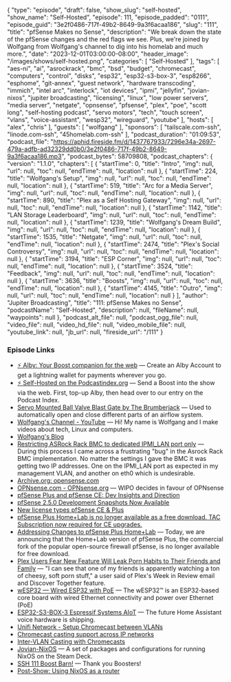 {
  "type": "episode",
  "draft": false,
  "show_slug": "self-hosted",
  "show_name": "Self-Hosted",
  "episode": 111,
  "episode_padded": "0111",
  "episode_guid": "3e2f0486-717f-49b2-8649-9a3f6acaa186",
  "slug": "111",
  "title": "pfSense Makes no Sense",
  "description": "We break down the state of the pfSense changes and the red flags we see. Plus, we're joined by Wolfgang from Wolfgang's channel to dig into his homelab and much more.",
  "date": "2023-12-01T03:00:00-08:00",
  "header_image": "/images/shows/self-hosted.png",
  "categories": [
    "Self-Hosted"
  ],
  "tags": [
    "aes-ni",
    "ai",
    "asrockrack",
    "bmc",
    "bsd",
    "budget",
    "chromecast",
    "computers",
    "control",
    "disks",
    "esp32",
    "esp32-s3-box-3",
    "esp8266",
    "esphome",
    "git-annex",
    "guest network",
    "hardware transcoding",
    "immich",
    "intel arc",
    "interlock",
    "iot devices",
    "ipmi",
    "jellyfin",
    "jovian-nixos",
    "jupiter broadcasting",
    "licensing",
    "linux",
    "low power servers",
    "media server",
    "netgate",
    "opnsense",
    "pfsense",
    "plex",
    "poe",
    "scott long",
    "self-hosting podcast",
    "servo motors",
    "tech",
    "touch screen",
    "vlans",
    "voice-assistant",
    "wesp32",
    "wireguard",
    "youtube"
  ],
  "hosts": [
    "alex",
    "chris"
  ],
  "guests": [
    "wolfgang"
  ],
  "sponsors": [
    "tailscale.com-ssh",
    "linode.com-ssh",
    "45homelab.com-ssh"
  ],
  "podcast_duration": "01:09:53",
  "podcast_file": "https://aphid.fireside.fm/d/1437767933/7296e34a-2697-479a-adfb-ad32329dd0b0/3e2f0486-717f-49b2-8649-9a3f6acaa186.mp3",
  "podcast_bytes": 58709808,
  "podcast_chapters": {
    "version": "1.1.0",
    "chapters": [
      {
        "startTime": 0,
        "title": "Intro",
        "img": null,
        "url": null,
        "toc": null,
        "endTime": null,
        "location": null
      },
      {
        "startTime": 224,
        "title": "Wolfgang's Setup",
        "img": null,
        "url": null,
        "toc": null,
        "endTime": null,
        "location": null
      },
      {
        "startTime": 519,
        "title": "Arc for a Media Server",
        "img": null,
        "url": null,
        "toc": null,
        "endTime": null,
        "location": null
      },
      {
        "startTime": 890,
        "title": "Plex as a Self Hosting Gateway",
        "img": null,
        "url": null,
        "toc": null,
        "endTime": null,
        "location": null
      },
      {
        "startTime": 1142,
        "title": "LAN Storage Leaderboard",
        "img": null,
        "url": null,
        "toc": null,
        "endTime": null,
        "location": null
      },
      {
        "startTime": 1239,
        "title": "Wolfgang's Dream Build",
        "img": null,
        "url": null,
        "toc": null,
        "endTime": null,
        "location": null
      },
      {
        "startTime": 1535,
        "title": "Netgate",
        "img": null,
        "url": null,
        "toc": null,
        "endTime": null,
        "location": null
      },
      {
        "startTime": 2474,
        "title": "Plex's Social Controversy",
        "img": null,
        "url": null,
        "toc": null,
        "endTime": null,
        "location": null
      },
      {
        "startTime": 3194,
        "title": "ESP Corner",
        "img": null,
        "url": null,
        "toc": null,
        "endTime": null,
        "location": null
      },
      {
        "startTime": 3524,
        "title": "Feedback",
        "img": null,
        "url": null,
        "toc": null,
        "endTime": null,
        "location": null
      },
      {
        "startTime": 3636,
        "title": "Boosts",
        "img": null,
        "url": null,
        "toc": null,
        "endTime": null,
        "location": null
      },
      {
        "startTime": 4145,
        "title": "Outro",
        "img": null,
        "url": null,
        "toc": null,
        "endTime": null,
        "location": null
      }
    ],
    "author": "Jupiter Broadcasting",
    "title": "111: pfSense Makes no Sense",
    "podcastName": "Self-Hosted",
    "description": null,
    "fileName": null,
    "waypoints": null
  },
  "podcast_alt_file": null,
  "podcast_ogg_file": null,
  "video_file": null,
  "video_hd_file": null,
  "video_mobile_file": null,
  "youtube_link": null,
  "jb_url": null,
  "fireside_url": "/111"
}


### Episode Links

  * [⚡ Alby: Your Boost companion for the web](https://getalby.com/ "⚡ Alby: Your Boost companion for the web") — Create an Alby Account to get a lightning wallet for payments wherever you go. 
  * [⚡ Self-Hosted on the Podcastindex.org](https://podcastindex.org/podcast/830124 "⚡ Self-Hosted on the Podcastindex.org") — Send a Boost into the show via the web. First, top-up Alby, then head over to our entry on the Podcast Index.
  * [Servo Mounted Ball Valve Blast Gate by The Brumberjack](https://www.printables.com/model/310335-servo-mounted-ball-valve-blast-gate "Servo Mounted Ball Valve Blast Gate by The Brumberjack") — Used to automatically open and close different parts of an airflow system. 
  * [Wolfgang's Channel - YouTube](https://www.youtube.com/channel/UCsnGwSIHyoYN0kiINAGUKxg "Wolfgang's Channel - YouTube") — Hi! My name is Wolfgang and I make videos about tech, Linux and computers.
  * [Wolfgang's Blog](https://notthebe.ee/ "Wolfgang's Blog")
  * [Restricting ASRock Rack BMC to dedicated IPMI_LAN port only](https://blog.ktz.me/restrict-asrockrack-bmc-to-ipmi-lan-port/ "Restricting ASRock Rack BMC to dedicated IPMI_LAN port only") — During this process I came across a frustrating "bug" in the Asrock Rack BMC implementation. No matter the settings I gave the BMC it was getting two IP addresses. One on the IPMI_LAN port as expected in my management VLAN, and another on eth0 which is undesirable.
  * [Archive.org: opensense.com](https://web.archive.org/web/20160314132836/http:/www.opnsense.com/ "Archive.org: opensense.com")
  * [OPNsense.com - OPNsense.org](https://opnsense.org/opnsense-com/ "OPNsense.com - OPNsense.org") — WIPO decides in favour of OPNsense
  * [pfSense Plus and pfSense CE: Dev Insights and Direction](https://www.netgate.com/blog/pfsense-plus-pfsense-ce-dev-insights-direction "pfSense Plus and pfSense CE: Dev Insights and Direction")
  * [pfSense 2.5.0 Development Snapshots Now Available](https://www.netgate.com/blog/pfsense-2-5-0-development-snapshots-now-available "pfSense 2.5.0 Development Snapshots Now Available")
  * [New license types pfSense CE & Plus](https://www.reddit.com/r/PFSENSE/comments/ssyq4p/new_license_types_pfsense_ce_plus/ "New license types pfSense CE & Plus")
  * [pfSense Plus Home+Lab is no longer available as a free download. TAC Subscription now required for CE upgrades.](https://www.reddit.com/r/PFSENSE/comments/17fvtvv/pfsense_plus_homelab_is_no_longer_available_as_a/ "pfSense Plus Home+Lab is no longer available as a free download. TAC Subscription now required for CE upgrades.")
  * [Addressing Changes to pfSense Plus Home+Lab](https://www.netgate.com/blog/addressing-changes-to-pfsense-plus-homelab "Addressing Changes to pfSense Plus Home+Lab") — Today, we are announcing that the Home+Lab version of pfSense Plus, the commercial fork of the popular open-source firewall pfSense, is no longer available for free download.
  * [Plex Users Fear New Feature Will Leak Porn Habits to Their Friends and Family](https://www.404media.co/plex-users-fear-discover-together-week-in-review-feature-will-leak-porn-habits-to-their-friends-and-family/ "Plex Users Fear New Feature Will Leak Porn Habits to Their Friends and Family") — "I can see that one of my friends is apparently watching a ton of cheesy, soft porn stuff," a user said of Plex's Week in Review email and Discover Together feature.
  * [wESP32 — Wired ESP32 with PoE](https://wesp32.com/ "wESP32 — Wired ESP32 with PoE") — The wESP32™ is an ESP32-based core board with wired Ethernet connectivity and power over Ethernet (PoE)
  * [ESP32-S3-BOX-3 Espressif Systems AIoT](https://www.aliexpress.us/item/3256805733893224.html?gatewayAdapt=glo2usa4itemAdapt "ESP32-S3-BOX-3 Espressif Systems AIoT") — The future Home Assistant voice hardware is shipping.
  * [Unifi Network - Setup Chromecast between VLANs ](https://fictionbecomesfact.com/unifi-chromecast-vlans "Unifi Network - Setup Chromecast between VLANs ")
  * [Chromecast casting support across IP networks](https://kiljan.org/2023/02/27/chromecast-casting-support-across-ip-networks/ "Chromecast casting support across IP networks")
  * [Inter-VLAN Casting with Chromecasts ](https://blog.gravitywall.net/2021/11/24/inter-vlan-casting-with-chromecasts/ "Inter-VLAN Casting with Chromecasts ")
  * [Jovian-NixOS](https://github.com/Jovian-Experiments/Jovian-NixOS "Jovian-NixOS") — A set of packages and configurations for running NixOS on the Steam Deck.
  * [SSH 111 Boost Barn!](https://paste.docs.lol/reader/UnknittedPavement "SSH 111 Boost Barn!") — Thank you Boosters!
  * [Post-Show: Using NixOS as a router](https://francis.begyn.be/blog/nixos-home-router "Post-Show: Using NixOS as a router")


